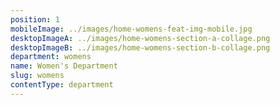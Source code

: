 ```yaml
---
position: 1
mobileImage: ../images/home-womens-feat-img-mobile.jpg
desktopImageA: ../images/home-womens-section-a-collage.png
desktopImageB: ../images/home-womens-section-b-collage.png
department: womens
name: Women's Department
slug: womens
contentType: department
---
```

